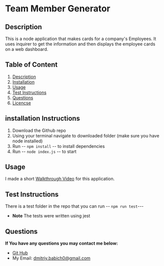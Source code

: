 # Team Member Generator
## Description <a name="description"></a>

This is a node application that makes cards for a company's Employees. It uses inquirer to get the information and then displays the employee cards on a web dashboard.

## Table of Content
1. [Description](#description)
2. [Installation](#installation)
3. [Usage](#usage)
4. [Test Instructions](#test)
5. [Questions](#questions)
6. [Licencse](#license)

## installation Instructions <a name="installation"></a>
1. Download the Github repo
2. Using your terminal navigate to downloaded folder (make sure you have node installed)
3. Run -- `npm install` -- to install dependencies
4.  Run -- `node index.js` -- to start
## Usage <a name="usage"></a>
I made a short
[Walkthrough Video](https://drive.google.com/file/d/1vhtREaCF9GqZBDPcQsRaxI6nU8dmQwzg/view?usp=sharing) for this application.
## Test Instructions <a name="test"></a>
There is a test folder in the repo that you can run 
-- `npm run test`---
-  **Note** The tests were written using jest
## Questions <a name="questions"></a>
**If You have any questions you may contact me below:**
- [Git Hub](https://github.com/Dimavich)
- My Email: dmitriy.babich0@gmail.com
